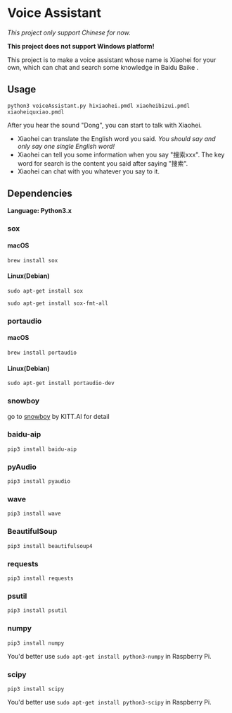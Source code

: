 # Voice Assistant

*This project only support Chinese for now.*

**This project does not support Windows platform!**

This project is to make a voice assistant whose name is Xiaohei for your own, which can chat and search some knowledge in Baidu Baike .

## Usage

`python3 voiceAssistant.py hixiaohei.pmdl xiaoheibizui.pmdl xiaoheiquxiao.pmdl`

After you hear the sound "Dong", you can start to talk with Xiaohei.

* Xiaohei can translate the English word you said. *You should say and only say one single English word!*
* Xiaohei can tell you some information when you say "搜索xxx". The key word for search is the content you said after saying "搜索".
* Xiaohei can chat with you whatever you say to it.


## Dependencies

**Language: Python3.x**

### sox

#### macOS

`brew install sox`

#### Linux(Debian)

`sudo apt-get install sox`

`sudo apt-get install sox-fmt-all`

### portaudio

#### macOS

`brew install portaudio`

#### Linux(Debian)

`sudo apt-get install portaudio-dev`

### snowboy

go to [snowboy](https://github.com/Kitt-AI/snowboy) by KITT.AI for detail

### baidu-aip

`pip3 install baidu-aip`

### pyAudio

`pip3 install pyaudio`

### wave

`pip3 install wave`

### BeautifulSoup

`pip3 install beautifulsoup4`

### requests

`pip3 install requests`

### psutil

`pip3 install psutil`

### numpy

`pip3 install numpy`

You'd better use `sudo apt-get install python3-numpy` in Raspberry Pi.

### scipy

`pip3 install scipy`

You'd better use `sudo apt-get install python3-scipy` in Raspberry Pi.
